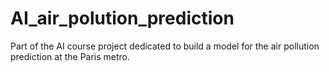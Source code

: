 # AI_air_polution_prediction
Part of the AI course project dedicated to build a model for the air pollution prediction at the Paris metro.
